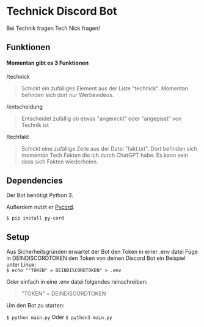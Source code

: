 # Technick Discord Bot

Bei Technik fragen Tech Nick fragen!

## Funktionen

#### Momentan gibt es 3 Funktionen

/technick

> Schickt ein zufälliges Element aus der Liste "technick". Momentan befinden sich dort nur Werbevideos.

/entscheidung

> Entscheidet zufällig ob etwas "angenickt" oder "angepisst" von Technik ist

/techfakt

> Schickt eine zufällige Zeile aus der Datei "fakt.txt". Dort befinden sich momentan Tech Fakten die ich durch ChatGPT habe. Es kann sein dass sich Fakten wiederholen.

## Dependencies

Der Bot benötigt Python 3.

Außerdem nutzt er [Pycord](https://pycord.dev/).

`$ pip install py-cord`

## Setup

Aus Sicherheitsgründen erwartet der Bot den Token in einer .env datei
Füge in DEINDISCORDTOKEN den Token von deinen Discord Bot ein
Beispiel unter Linux:  
`$ echo ""TOKEN" = DEINDISCORDTOKEN" > .env`

Oder einfach in eine .env datei folgendes reinschreiben:

> "TOKEN" = DEINDISCORDTOKEN

Um den Bot zu starten:

`$ python main.py`
Oder
`$ python3 main.py`
